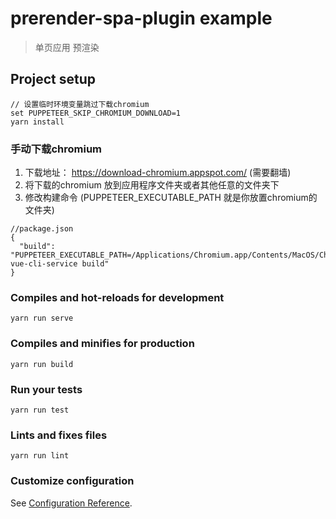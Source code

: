 # prerender-spa-plugin example
> 单页应用 预渲染
## Project setup
```
// 设置临时环境变量跳过下载chromium
set PUPPETEER_SKIP_CHROMIUM_DOWNLOAD=1
yarn install
```
### 手动下载chromium
1. 下载地址： https://download-chromium.appspot.com/ (需要翻墙)
2. 将下载的chromium 放到应用程序文件夹或者其他任意的文件夹下
3. 修改构建命令 (PUPPETEER_EXECUTABLE_PATH 就是你放置chromium的文件夹)
```
//package.json
{
  "build": "PUPPETEER_EXECUTABLE_PATH=/Applications/Chromium.app/Contents/MacOS/Chromium vue-cli-service build"
}
```
### Compiles and hot-reloads for development
```
yarn run serve
```

### Compiles and minifies for production
```
yarn run build
```

### Run your tests
```
yarn run test
```

### Lints and fixes files
```
yarn run lint
```

### Customize configuration
See [Configuration Reference](https://cli.vuejs.org/config/).

